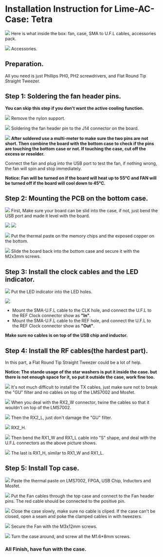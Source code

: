 # Installation Instruction for Lime-AC-Case: Tetra

![](images/tetra/IMG_9320.JPG)
Here is what inside the box: fan, case, SMA to U.F.L cables, accessories pack.

![](images/tetra/IMG_1736.JPG)
Accessories.

## Preparation.
All you need is just Phillips PH0, PH2 screwdrivers, and Flat Round Tip Straight Tweezer.

## Step 1: Soldering the fan header pins.
**You can skip this step if you don't want the active cooling function.**

![](images/tetra/IMG_1483.JPG)
Remove the nylon support.

![](images/tetra/IMG_4636.JPG)
Soldering the fan header pin to the J14 connector on the board. 

![](images/tetra/IMG_3915.JPG)
**After soldered use a multi-meter to make sure the two pins are not short. Then combine the board with the bottom case to check if the pins are touching the bottom case or not. If touching the case, cut off the excess or resolder.**

Connect the fan and plug into the USB port to test the fan, if nothing wrong, the fan will spin and stop immediately.

**Notice: Fan will be turned on if the board will heat up to 55°C and FAN will be turned off if the board will cool down to 45°C.**

## Step 2: Mounting the PCB on the bottom case.

![](images/tetra/IMG_2528.JPG)
First, Make sure your board can be slid into the case, if not, just bend the USB port and made it level with the board.

![](images/tetra/IMG_5011.JPG)
![](images/tetra/IMG_9930.png)

![](images/tetra/IMG_6503.JPG)
Put the thermal paste on the memory chips and the exposed copper on the bottom.

![](images/tetra/IMG_5914.JPG)
Slide the board back into the bottom case and secure it with the M2x3mm screws.

## Step 3: Install the clock cables and the LED indicator.

![](images/tetra/IMG_2300.JPG)
Put the LED indicator into the LED holes.

![](images/tetra/IMG_0118.JPG)

 - Mount the SMA-U.F.L cable to the CLK hole, and connect the U.F.L to the REF Clock connector show as **"In"**.
 - Mount the SMA-U.F.L cable to the REF hole, and connect the U.F.L to the REF Clock connector show as **"Out"**.

**Make sure no cables is on top of the USB chip and inductor.**

## Step 4: Install the RF cables(the hardest part).
In this part, a Flat Round Tip Straight Tweezer could be a lot of help.

**Notice: The stande usage of the star washers is put it inside the case. but there is not enough space for it, so put it outside the case, work fine too.**

![](images/tetra/IMG_2447.JPG)
It's not much difficult to install the TX cables, just make sure not to break the "GU" filter and no cables on top of the LMS7002 and Mosfet.

![](images/tetra/IMG_2475.JPG)
When you deal with the RX2_W connector, twine the cables so that it wouldn't on top of the LMS7002.

![](images/tetra/IMG_5674.JPG)
Then the RX2_L, just don't damage the "GU" filter.

![](images/tetra/IMG_9591.JPG)
RX2_H.

![](images/tetra/IMG_4076.JPG)
Then bend the RX1_W and RX1_L cable into "S" shape, and deal with the U.F.L connectors as the above picture shows.

![](images/tetra/IMG_5500.JPG)
The last is RX1_H, similar to RX1_W and RX1_L.

## Step 5: Install Top case.

![](images/tetra/IMG_6407.JPG)
Paste the thermal paste on LMS7002, FPGA, USB Chip, Inductors and Mosfet.

![](images/tetra/IMG_3599.JPG)
Put the Fan cables through the top case and connect to the Fan header pins. The red cable should be connected to the positive pin.

![](images/tetra/IMG_0470.JPG)
Close the case slowly, make sure no cable is cliped. If the case can't be closed, open a seam and poke the clamped cables in with tweezers.

![](images/tetra/IMG_8714.JPG)
Secure the Fan with the M3x12mm screws.

![](images/tetra/IMG_3847.JPG)
Turn the case around, and screw all the M1.6*8mm screws.

### All Finish, have fun with the case.